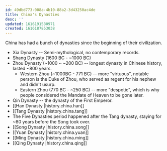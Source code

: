 ```yaml
---
id: 49dbd773-008a-4b10-88a2-3d43250ac4de
title: China's Dynasties
desc: ''
updated: 1616191580971
created: 1616187853038
---
```


China has had a bunch of dynasties since the beginning of their civilization.

- Xia Dynasty -- Semi-mythological, no contemporary records.
- Shang Dynasty (1600 BC - ~1000 BC)
- Zhou Dynasty (~1000 ~ ~200 BC) -- longest dynasty in Chinese history, lasted ~800 years.
  - Western Zhou (~1000BC - 771 BC) -- more "virtuous", notable person is the Duke of Zhou, who served as regent for his nephew and didn't usurp.
  - Eastern Zhou (770 BC - ~250 BC) -- more "despotic", which is why people considered the Mandate of Heaven to be gone later.
- Qin Dynasty -- the dynasty of the First Emperor.
- [[Han Dynasty |history.china.han]]
- [[Tang Dynasty |history.china.tang]]
- The Five Dynasties period happened after the Tang dynasty, staying for ~80 years before the Song took over.
- [[Song Dynasty |history.china.song]]
- [[Yuan Dynasty |history.china.yuan]]
- [[Ming Dynasty |history.china.ming]]
- [[Qing Dynasty |history.china.qing]]
